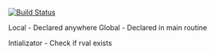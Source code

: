 [![Build Status](https://travis-ci.org/elvircrn/bcomp.svg?branch=master)](https://travis-ci.org/elvircrn/bcomp)

Local - Declared anywhere
Global - Declared in main routine

Intializator - Check if rval exists


